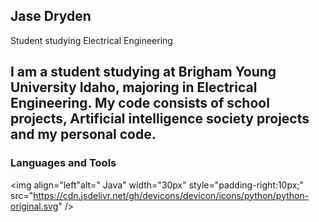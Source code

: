 ## Jase Dryden

Student studying Electrical Engineering

I am a student studying at Brigham Young University Idaho, majoring in Electrical Engineering. My code consists of school projects, 
Artificial intelligence society projects and my personal code.
-----
### Languages and Tools

<img align="left"alt=" Java" width="30px" style="padding-right:10px;" src="https://cdn.jsdelivr.net/gh/devicons/devicon/icons/python/python-original.svg" />

<!--
**Jase-Dryden/Jase-Dryden** is a ✨ _special_ ✨ repository because its `README.md` (this file) appears on your GitHub profile.

Here are some ideas to get you started:

- 🔭 I’m currently working on ...
- 🌱 I’m currently learning ...
- 👯 I’m looking to collaborate on ...
- 🤔 I’m looking for help with ...
- 💬 Ask me about ...
- 📫 How to reach me: ...
- 😄 Pronouns: ...
- ⚡ Fun fact: ...
-->

